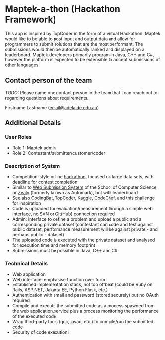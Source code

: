 # Maptek-a-thon (Hackathon Framework)        

This app is inspired by ​TopCoder in the form of a virtual Hackathon. Maptek would like to be able to post input and output data and allow for programmers to submit solutions that are the most performant. The submissions would then be automatically ranked and displayed on a leaderboard. Maptek developers primarily program in Java, C++ and C#, however the platform is expected to be extensible to accept submissions of other languages. 

## Contact person of the team

*TODO:* Please name one contact person in the team that I can reach out to regarding questions about requirements.

Firstname Lastname (email@adelaide.edu.au)

## Additional Details

### User Roles
* Role 1: Maptek admin
* Role 2: Contestant/submitter/customer/coder

### Description of System

* Competition-style online [hackathon](https://en.wikipedia.org/wiki/Hackathon), focused on large data sets, with deadline for contest completion
* Similar to [Web Submission System](https://cs.adelaide.edu.au/services/websubmission/) of the School of Computer Science or [Zealy](https://zealy.io/) (formerly known as Automark), but with leaderboard
* See also [CodingBat](https://codingbat.com/java), [TopCoder](https://www.topcoder.com/), [Kaggle](https://www.kaggle.com/competitions), [CodeChef](https://www.codechef.com/ide), and [this challenge](https://dysdoc.github.io/docgen2/index.html) for inspiration
* Code is uploaded for evaluation/measurement through a simple web interface, no SVN or Git(Hub) connection required
* Admin: Interface to define a problem and upload a public and a corresponding private dataset (contestant can code and test against public dataset, performance measurement will be against private - and perhaps public - dataset)
* The uploaded code is executed with the private dataset and analysed for execution time and memory footprint
* Submissions must be possible in Java, C++ and C#

### Technical Details
* Web application
* Web interface: emphasise function over form
* Established implementation stack, not too offbeat (could be Ruby on Rails, ASP.NET, Jakarta EE, Python Flask, etc.)
* Authentication with email and password (stored securely) but no OAuth required
* Compile and execute the submitted code as a process spawned from the web application.service plus a process monitoring the performance of the executed code
* Wrap third-party tools (gcc, javac, etc.) to compile/run the submitted code
* Security of code execution!
